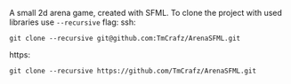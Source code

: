 A small 2d arena game, created with SFML.
To clone the project with used libraries use ``` --recursive ``` flag:
ssh:
```
git clone --recursive git@github.com:TmCrafz/ArenaSFML.git
```

https:
```
git clone --recursive https://github.com/TmCrafz/ArenaSFML.git
```
